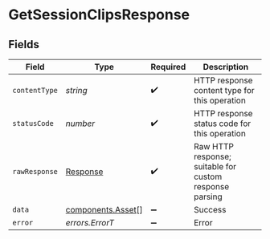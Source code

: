 # GetSessionClipsResponse


## Fields

| Field                                                                 | Type                                                                  | Required                                                              | Description                                                           |
| --------------------------------------------------------------------- | --------------------------------------------------------------------- | --------------------------------------------------------------------- | --------------------------------------------------------------------- |
| `contentType`                                                         | *string*                                                              | :heavy_check_mark:                                                    | HTTP response content type for this operation                         |
| `statusCode`                                                          | *number*                                                              | :heavy_check_mark:                                                    | HTTP response status code for this operation                          |
| `rawResponse`                                                         | [Response](https://developer.mozilla.org/en-US/docs/Web/API/Response) | :heavy_check_mark:                                                    | Raw HTTP response; suitable for custom response parsing               |
| `data`                                                                | [components.Asset](../../models/components/asset.md)[]                | :heavy_minus_sign:                                                    | Success                                                               |
| `error`                                                               | *errors.ErrorT*                                                       | :heavy_minus_sign:                                                    | Error                                                                 |